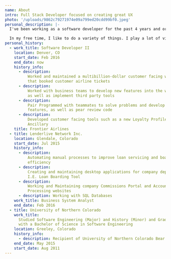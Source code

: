 ```yaml
---
name: About
intro: Full Stack Developer focused on creating great UX
photo: '/uploads/9862c79271974e09a799ed20cdd99bf0.jpeg'
personal_description: |-
  I've been working as a software developer for the past 4 years and originally started working mainly with back end systems in C# since that what I focused on during my time at the University of Northern Colorado and was really interested in game development. It wasn't until after I had graduated and started working at Frontier Airlines that I was introduced the Vue.js and fell in love with web and front end development. Currently I work as a Full Stack Developer for Frontier Airlines and work both with Vue.js and .NET Core primarily. I am also a co-organizer of the JAMStack Denver Meetup and run the audio/video piece for the group as well as have given a couple of presentations.

  In my free time, I like to do a variety of things. I play a lot of video games since that is originally what got me into development in the first place, The Witcher 3, Mass Effect, and Nier:Automata being some of my favorites. I love to listen to a variety of music from K-Pop to Metalcore, Jazz to Chiptune, I like to think it's quite eclectic. My love of music has also inspired me to start creating Beat Saber maps for some of my favorite tracks! In the winter time I like to go snowboarding up in the beautiful Colorado mountains, and I recently started getting into photography as well.
personal_history:
  - work_title: Software Developer II
    location: Denver, CO
    start_date: Feb 2016
    end_date: now
    history_info:
      - description:
          Worked and maintained a multibillion-dollar customer facing website
          that booked customer airline tickets
      - description:
          Worked with business teams to develop new features into the website
          as well as implement third party tools
      - description:
          Pair Programmed with teammates to solve problems and develop new
          features, as well as pear review code
      - description:
          Developed customer facing tools such as a new Loyalty Profile, Bundles
          Ancillary
    title: Frontier Airlines
  - title: Lenderlive Network Inc.
    location: Glendale, Colorado
    start_date: Jul 2015
    history_info:
      - description:
          Automating manual processes to improve loan servicing and boarding
          efficiency
      - description:
          Creating and maintaining desktop applications for company departments.
          I.E. Loan Boarding Tool
      - description:
          Working and Maintaining company Commissions Portal and Accounts Payable
          Processing websites
      - description: Working with SQL Databases
    work_title: Business System Analyst
    end_date: Feb 2016
  - title: University of Northern Colorado
    work_title:
      Studied Software Engineering (Major) and History (Minor) and Graduated
      with a Bachelor of Science in Software Engineering
    location: Greeley, Colorado
    history_info:
      - description: Recipient of University of Northern Colorado Bear Track Scholarship
    end_date: May 2015
    start_date: Aug 2011
---
```

